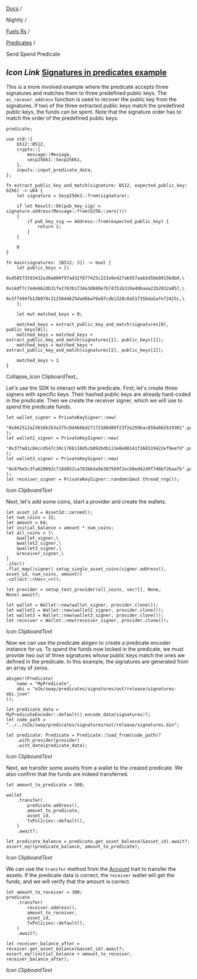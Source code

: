 [Docs](https://docs.fuel.network/) /

Nightly  /

[Fuels Rs](https://docs.fuel.network/docs/nightly/fuels-rs/) /

[Predicates](https://docs.fuel.network/docs/nightly/fuels-rs/predicates/) /

Send Spend Predicate

## _Icon Link_ [Signatures in predicates example](https://docs.fuel.network/docs/nightly/fuels-rs/predicates/send-spend-predicate/\#signatures-in-predicates-example)

This is a more involved example where the predicate accepts three signatures and matches them to three predefined public keys. The `ec_recover_address` function is used to recover the public key from the signatures. If two of the three extracted public keys match the predefined public keys, the funds can be spent. Note that the signature order has to match the order of the predefined public keys.

```fuel_Box fuel_Box-idXKMmm-css
predicate;

use std::{
    b512::B512,
    crypto::{
        message::Message,
        secp256k1::Secp256k1,
    },
    inputs::input_predicate_data,
};

fn extract_public_key_and_match(signature: B512, expected_public_key: b256) -> u64 {
    let signature = Secp256k1::from(signature);

    if let Result::Ok(pub_key_sig) = signature.address(Message::from(b256::zero()))
    {
        if pub_key_sig == Address::from(expected_public_key) {
            return 1;
        }
    }

    0
}

fn main(signatures: [B512; 3]) -> bool {
    let public_keys = [\
        0xd58573593432a30a800f97ad32f877425c223a9e427ab557aab5d5bb89156db0,\
        0x14df7c7e4e662db31fe2763b1734a3d680e7b743516319a49baaa22b2032a857,\
        0x3ff494fb136978c3125844625dad6baf6e87cdb1328c8a51f35bda5afe72425c,\
    ];

    let mut matched_keys = 0;

    matched_keys = extract_public_key_and_match(signatures[0], public_keys[0]);
    matched_keys = matched_keys + extract_public_key_and_match(signatures[1], public_keys[1]);
    matched_keys = matched_keys + extract_public_key_and_match(signatures[2], public_keys[2]);

    matched_keys > 1
}

```

Collapse_Icon ClipboardText_

Let's use the SDK to interact with the predicate. First, let's create three signers with specific keys. Their hashed public keys are already hard-coded in the predicate. Then we create the receiver signer, which we will use to spend the predicate funds.

```fuel_Box fuel_Box-idXKMmm-css
let wallet_signer = PrivateKeySigner::new(
    "0x862512a2363db2b3a375c0d4bbbd27172180d89f23f2e259bac850ab02619301".parse()?,
);
let wallet2_signer = PrivateKeySigner::new(
    "0x37fa81c84ccd547c30c176b118d5cb892bdb113e8e80141f266519422ef9eefd".parse()?,
);
let wallet3_signer = PrivateKeySigner::new(
    "0x976e5c3fa620092c718d852ca703b6da9e3075b9f2ecb8ed42d9f746bf26aafb".parse()?,
);
let receiver_signer = PrivateKeySigner::random(&mut thread_rng());
```

_Icon ClipboardText_

Next, let's add some coins, start a provider and create the wallets.

```fuel_Box fuel_Box-idXKMmm-css
let asset_id = AssetId::zeroed();
let num_coins = 32;
let amount = 64;
let initial_balance = amount * num_coins;
let all_coins = [\
    &wallet_signer,\
    &wallet2_signer,\
    &wallet3_signer,\
    &receiver_signer,\
]
.iter()
.flat_map(|signer| setup_single_asset_coins(signer.address(), asset_id, num_coins, amount))
.collect::<Vec<_>>();

let provider = setup_test_provider(all_coins, vec![], None, None).await?;

let wallet = Wallet::new(wallet_signer, provider.clone());
let wallet2 = Wallet::new(wallet2_signer, provider.clone());
let wallet3 = Wallet::new(wallet3_signer, provider.clone());
let receiver = Wallet::new(receiver_signer, provider.clone());
```

_Icon ClipboardText_

Now we can use the predicate abigen to create a predicate encoder instance for us. To spend the funds now locked in the predicate, we must provide two out of three signatures whose public keys match the ones we defined in the predicate. In this example, the signatures are generated from an array of zeros.

```fuel_Box fuel_Box-idXKMmm-css
abigen!(Predicate(
    name = "MyPredicate",
    abi = "e2e/sway/predicates/signatures/out/release/signatures-abi.json"
));

let predicate_data = MyPredicateEncoder::default().encode_data(signatures)?;
let code_path = "../../e2e/sway/predicates/signatures/out/release/signatures.bin";

let predicate: Predicate = Predicate::load_from(code_path)?
    .with_provider(provider)
    .with_data(predicate_data);
```

_Icon ClipboardText_

Next, we transfer some assets from a wallet to the created predicate. We also confirm that the funds are indeed transferred.

```fuel_Box fuel_Box-idXKMmm-css
let amount_to_predicate = 500;

wallet
    .transfer(
        predicate.address(),
        amount_to_predicate,
        asset_id,
        TxPolicies::default(),
    )
    .await?;

let predicate_balance = predicate.get_asset_balance(&asset_id).await?;
assert_eq!(predicate_balance, amount_to_predicate);
```

_Icon ClipboardText_

We can use the `transfer` method from the [Account](https://docs.fuel.network/docs/nightly/fuels-rs/accounts/) trait to transfer the assets. If the predicate data is correct, the `receiver` wallet will get the funds, and we will verify that the amount is correct.

```fuel_Box fuel_Box-idXKMmm-css
let amount_to_receiver = 300;
predicate
    .transfer(
        receiver.address(),
        amount_to_receiver,
        asset_id,
        TxPolicies::default(),
    )
    .await?;

let receiver_balance_after = receiver.get_asset_balance(&asset_id).await?;
assert_eq!(initial_balance + amount_to_receiver, receiver_balance_after);
```

_Icon ClipboardText_